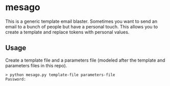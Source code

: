 # mesago

This is a generic template email blaster. Sometimes you want to send an email to
a bunch of people but have a personal touch. This allows you to create a
template and replace tokens with personal values.

## Usage

Create a template file and a parameters file (modeled after the template and
parameters files in this repo).

```
> python mesago.py template-file parameters-file
Password: 
```
